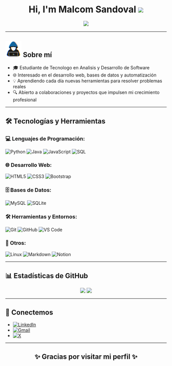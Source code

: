 <h1 align="center"><b>Hi, I'm Malcom Sandoval</b> <img src="https://media.giphy.com/media/hvRJCLFzcasrR4ia7z/giphy.gif" width="35"></h1>

<p align="center">
  <a href="https://github.com/DenverCoder1/readme-typing-svg">
    <img src="https://readme-typing-svg.herokuapp.com?font=Fira+Code&color=00E2A8&size=25&center=true&vCenter=true&width=800&height=100&lines=Bienvenido+a+mi+GitHub!;Desarrollador+técnico,+apasionado+por+aprender;Explorando+el+mundo+del+desarrollo+y+la+tecnología" />
  </a>
</p>

---

## <picture><img src="https://github.com/0xAbdulKhalid/0xAbdulKhalid/raw/main/assets/mdImages/about_me.gif" width="50px"></picture> **Sobre mí**

- 🎓 Estudiante de Tecnologo en Analisis y Desarrollo de Software
- 🌐 Interesado en el desarrollo web, bases de datos y automatización
- 💡 Aprendiendo cada día nuevas herramientas para resolver problemas reales
- 🔍 Abierto a colaboraciones y proyectos que impulsen mi crecimiento profesional

---

## 🛠️ **Tecnologías y Herramientas**

### 💻 Lenguajes de Programación:
![Python](https://img.shields.io/badge/Python-%2314354C?style=for-the-badge&logo=python&logoColor=white)
![Java](https://img.shields.io/badge/Java-%23ED8B00?style=for-the-badge&logo=java&logoColor=white)
![JavaScript](https://img.shields.io/badge/JavaScript-%23F7DF1E?style=for-the-badge&logo=javascript&logoColor=black)
![SQL](https://img.shields.io/badge/SQL-%2300C7B7?style=for-the-badge&logo=sqlite&logoColor=white)

### 🌐 Desarrollo Web:
![HTML5](https://img.shields.io/badge/HTML5-%23E34F26?style=for-the-badge&logo=html5&logoColor=white)
![CSS3](https://img.shields.io/badge/CSS3-%231572B6?style=for-the-badge&logo=css3&logoColor=white)
![Bootstrap](https://img.shields.io/badge/Bootstrap-%23563D7C?style=for-the-badge&logo=bootstrap&logoColor=white)

### 🗄️ Bases de Datos:
![MySQL](https://img.shields.io/badge/MySQL-%2300f?style=for-the-badge&logo=mysql&logoColor=white)
![SQLite](https://img.shields.io/badge/SQLite-%2307405e?style=for-the-badge&logo=sqlite&logoColor=white)

### 🛠️ Herramientas y Entornos:
![Git](https://img.shields.io/badge/Git-%23F05033?style=for-the-badge&logo=git&logoColor=white)
![GitHub](https://img.shields.io/badge/GitHub-%23121011?style=for-the-badge&logo=github&logoColor=white)
![VS Code](https://img.shields.io/badge/VS%20Code-%23007ACC?style=for-the-badge&logo=visual-studio-code&logoColor=white)

### 🐧 Otros:
![Linux](https://img.shields.io/badge/Linux-%23FCC624?style=for-the-badge&logo=linux&logoColor=black)
![Markdown](https://img.shields.io/badge/Markdown-%23000000.svg?style=for-the-badge&logo=markdown&logoColor=white)
![Notion](https://img.shields.io/badge/Notion-%23000000?style=for-the-badge&logo=notion&logoColor=white)

---

## 📊 **Estadísticas de GitHub**

<div align="center">
  <img src="https://github-readme-stats.vercel.app/api?username=malcomsandoval&show_icons=true&theme=midnight-purple" width="450"/>
  <img src="https://github-readme-stats.vercel.app/api/top-langs/?username=malcomsandoval&layout=compact&theme=midnight-purple" width="375"/>
</div>

---

## 🤝 **Conectemos**

<div align='left'>

- [![LinkedIn](https://img.shields.io/badge/LinkedIn-MalcomSandoval-blue?style=for-the-badge&logo=linkedin&logoColor=white)]([https://linkedin.com/in/tuusuario](https://www.linkedin.com/in/malcom-sandoval-a6300b2a6/))
- [![Gmail](https://img.shields.io/badge/Gmail-malcomcuriel11@gmail.com-red?style=for-the-badge&logo=gmail&logoColor=white)](mailto:malcomcuriel11@gmail.com)
- [![X](https://img.shields.io/badge/X-@MalcomSand88360-blue?style=for-the-badge&logo=twitter&logoColor=white)](https://x.com/MalcomSand88360)

</div>

---

<div align='center'>

## ✨ Gracias por visitar mi perfil ✨

</div>
